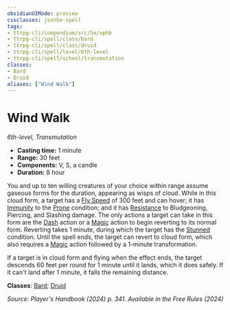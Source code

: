 ```yaml
---
obsidianUIMode: preview
cssclasses: json5e-spell
tags:
- ttrpg-cli/compendium/src/5e/xphb
- ttrpg-cli/spell/class/bard
- ttrpg-cli/spell/class/druid
- ttrpg-cli/spell/level/6th-level
- ttrpg-cli/spell/school/transmutation
classes:
- Bard
- Druid
aliases: ["Wind Walk"]
---
```

# Wind Walk
*6th-level, Transmutation*  


- **Casting time:** 1 minute
- **Range:** 30 feet
- **Components:** V, S, a candle
- **Duration:** 8 hour

You and up to ten willing creatures of your choice within range assume gaseous forms for the duration, appearing as wisps of cloud. While in this cloud form, a target has a [Fly Speed](3-Mechanics/CLI/rules/variant-rules/fly-speed-xphb.md) of 300 feet and can hover; it has [Immunity](3-Mechanics/CLI/rules/variant-rules/immunity-xphb.md) to the [Prone](3-Mechanics/CLI/rules/conditions.md#Prone) condition; and it has [Resistance](3-Mechanics/CLI/rules/variant-rules/resistance-xphb.md) to Bludgeoning, Piercing, and Slashing damage. The only actions a target can take in this form are the [Dash](3-Mechanics/CLI/rules/actions.md#Dash) action or a [Magic](3-Mechanics/CLI/rules/actions.md#Magic) action to begin reverting to its normal form. Reverting takes 1 minute, during which the target has the [Stunned](3-Mechanics/CLI/rules/conditions.md#Stunned) condition. Until the spell ends, the target can revert to cloud form, which also requires a [Magic](3-Mechanics/CLI/rules/actions.md#Magic) action followed by a 1-minute transformation.

If a target is in cloud form and flying when the effect ends, the target descends 60 feet per round for 1 minute until it lands, which it does safely. If it can't land after 1 minute, it falls the remaining distance.

**Classes**: [Bard](list-spells-classes-bard); [Druid](list-spells-classes-druid)

*Source: Player's Handbook (2024) p. 341. Available in the Free Rules (2024)*